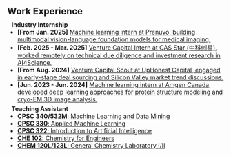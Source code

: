<h2 id="experience" style="margin: 2px 0px 10px;">Work Experience</h2>


<h4 style="margin:0 10px 0;">Industry Internship</h4>

<ul style="margin:0 0 5px;">
  <li><strong>[From Jan. 2025]</strong> <a href="https://prenuvo.com/"><autocolor>Machine learning intern at Prenuvo, building multimodal vision-language foundation models for medical imaging.</autocolor></a></li>
  <li><strong>[Feb. 2025 - Mar. 2025]</strong> <a href="https://www.casstar.com.cn/"><autocolor>Venture Capital Intern at CAS Star (中科创星), worked remotely on technical due diligence and investment research in AI4Science.</autocolor></a></li>
  <li><strong>[From Aug. 2024]</strong> <a href="https://www.uphonestcapital.com/"><autocolor>Venture Capital Scout at UpHonest Capital, engaged in early-stage deal sourcing and Silicon Valley market trend discussions.</autocolor></a></li>
  <li><strong>[Jun. 2023 - Jun. 2024]</strong> <a href="https://www.amgen.ca/"><autocolor>Machine learning intern at Amgen Canada, developed deep learning approaches for protein structure modeling and cryo-EM 3D image analysis.</autocolor></a></li>
</ul>


<h4 style="margin:0 10px 0;">Teaching Assistant</h4>

<ul style="margin:0 0 20px;">
  <li><a href="https://www.cs.ubc.ca/~schmidtm/Courses/340-F22/"><autocolor><strong>CPSC 340/532M</strong>: Machine Learning and Data Mining</autocolor></a></li>
  <li><a href="https://github.com/UBC-CS/cpsc330-2023s"><autocolor><strong>CPSC 330</strong>: Applied Machine Learning</autocolor></a></li>
  <li><a href="https://github.com/kvarada/CPSC-322_students"><autocolor><strong>CPSC 322</strong>: Introduction to Artificial Intelligence</autocolor></a></li>
  <li><a href="https://ucalendar.uwaterloo.ca/2122/COURSE/course-CHE.html"><autocolor><strong>CHE 102</strong>: Chemistry for Engineers</autocolor></a></li>
  <li><a href="https://uwaterloo.ca/chemistry/undergraduate-studies/course/chem-120l"><autocolor><strong>CHEM 120L/123L</strong>: General Chemistry Laboratory I/II</autocolor></a></li>
</ul>
